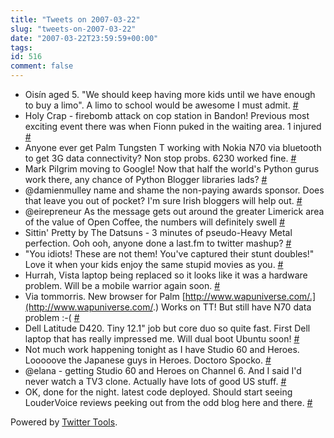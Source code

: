 ```yaml
---
title: "Tweets on 2007-03-22"
slug: "tweets-on-2007-03-22"
date: "2007-03-22T23:59:59+00:00"
tags:
id: 516
comment: false
---
```


*   Oisín aged 5\. "We should keep having more kids until we have enough to buy a limo". A limo to school would be awesome I must admit. [#](http://twitter.com/conoro/statuses/10953381)
*   Holy Crap - firebomb attack on cop station in Bandon! Previous most exciting event there was when Fionn puked in the waiting area. 1 injured [#](http://twitter.com/conoro/statuses/10976701)
*   Anyone ever get Palm Tungsten T working with Nokia N70 via bluetooth to get 3G data connectivity? Non stop probs. 6230 worked fine. [#](http://twitter.com/conoro/statuses/10989291)
*   Mark Pilgrim moving to Google! Now that half the world's Python gurus work there, any chance of Python Blogger libraries lads? [#](http://twitter.com/conoro/statuses/11000941)
*   @damienmulley name and shame the non-paying awards sponsor. Does that leave you out of pocket? I'm sure Irish bloggers will help out. [#](http://twitter.com/conoro/statuses/11048641)
*   @eirepreneur As the message gets out around the greater Limerick area of the value of Open Coffee, the numbers will definitely swell [#](http://twitter.com/conoro/statuses/11063881)
*   Sittin' Pretty by The Datsuns - 3 minutes of pseudo-Heavy Metal perfection. Ooh ooh, anyone done a last.fm to twitter mashup? [#](http://twitter.com/conoro/statuses/11079421)
*   "You idiots! These are not them! You've captured their stunt doubles!" Love it when your kids enjoy the same stupid movies as you. [#](http://twitter.com/conoro/statuses/11095761)
*   Hurrah, Vista laptop being replaced so it looks like it was a hardware problem. Will be a mobile warrior again soon. [#](http://twitter.com/conoro/statuses/11107921)
*   Via tommorris. New browser for Palm [http://www.wapuniverse.com/.](http://www.wapuniverse.com/.) Works on TT! But still have N70 data problem :-( [#](http://twitter.com/conoro/statuses/11108721)
*   Dell Latitude D420\. Tiny 12.1" job but core duo so quite fast. First Dell laptop that has really impressed me. Will dual boot Ubuntu soon! [#](http://twitter.com/conoro/statuses/11111121)
*   Not much work happening tonight as I have Studio 60 and Heroes. Looooove the Japanese guys in Heroes. Doctoro Spocko. [#](http://twitter.com/conoro/statuses/11112981)
*   @elana - getting Studio 60 and Heroes on Channel 6\. And I said I'd never watch a TV3 clone. Actually have lots of good US stuff. [#](http://twitter.com/conoro/statuses/11184361)
*   OK, done for the night. latest code deployed. Should start seeing LouderVoice reviews peeking out from the odd blog here and there. [#](http://twitter.com/conoro/statuses/11211211)

Powered by [Twitter Tools](http://alexking.org/projects/wordpress).
